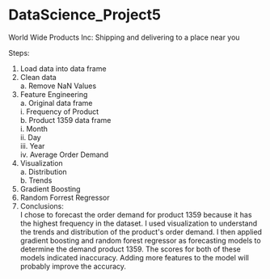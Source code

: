 # DataScience_Project5
World Wide Products Inc: Shipping and delivering to a place near you

Steps:
1.	Load data into data frame <br />
2.	Clean data <br />
a.	Remove NaN Values <br />
3.	Feature Engineering <br />
a.	Original data frame <br />
i.	Frequency of Product <br />
b.	Product 1359 data frame <br />
i.	Month <br />
ii.	Day <br />
iii.	Year <br />
iv.	Average Order Demand <br />
4.	Visualization <br />
a.	Distribution <br />
b.	Trends <br />
5.	Gradient Boosting <br />
6.	Random Forrest Regressor <br />
7.	Conclusions: <br />
I chose to forecast the order demand for product 1359 because it has the highest frequency in the dataset. I used visualization to understand the trends and distribution of the product's order demand. I then applied gradient boosting and random forest regressor as forecasting models to determine the demand product 1359. The scores for both of these models indicated inaccuracy. Adding more features to the model will probably improve the accuracy.

